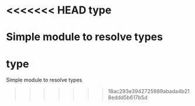 <<<<<<< HEAD
type
====

Simple module to resolve types
=======
type
====

Simple module to resolve types
>>>>>>> 18ac293e3942725989abada4b218eddd5b617b5d
